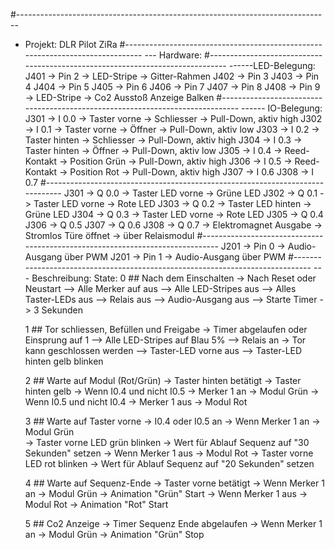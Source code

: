 #------------------------------------------------------------------------------
- Projekt: DLR Pilot ZiRa
#------------------------------------------------------------------------------
--- Hardware:
#------------------------------------------------------------------------------
------LED-Belegung:
J401 -> Pin 2	-> LED-Stripe	-> Gitter-Rahmen
J402 -> Pin 3
J403 -> Pin 4
J404 -> Pin 5
J405 -> Pin 6
J406 -> Pin 7
J407 -> Pin 8
J408 -> Pin 9	-> LED-Stripe	-> Co2 Ausstoß Anzeige Balken
#------------------------------------------------------------------------------
------ IO-Belegung:
J301 -> I 0.0	-> Taster vorne 			-> Schliesser           -> Pull-Down, aktiv high
J302 -> I 0.1	-> Taster vorne 			-> Öffner               -> Pull-Down, aktiv low
J303 -> I 0.2	-> Taster hinten			-> Schliesser           -> Pull-Down, aktiv high
J304 -> I 0.3	-> Taster hinten			-> Öffner               -> Pull-Down, aktiv low
J305 -> I 0.4	-> Reed-Kontakt				-> Position Grün        -> Pull-Down, aktiv high
J306 -> I 0.5	-> Reed-Kontakt				-> Position Rot         -> Pull-Down, aktiv high
J307 -> I 0.6
J308 -> I 0.7
#------------------------------------------------------------------------------
J301 -> Q 0.0	-> Taster LED vorne			-> Grüne LED
J302 -> Q 0.1	-> Taster LED vorne			-> Rote LED
J303 -> Q 0.2	-> Taster LED hinten		-> Grüne LED
J304 -> Q 0.3	-> Taster LED vorne			-> Rote LED
J305 -> Q 0.4
J306 -> Q 0.5
J307 -> Q 0.6
J308 -> Q 0.7	-> Elektromagnet Ausgabe	-> Stromlos Türe öffnet -> über Relaismodul
#------------------------------------------------------------------------------
J201 -> Pin 0   -> Audio-Ausgang über PWM
J201 -> Pin 1   -> Audio-Ausgang über PWM
#------------------------------------------------------------------------------
--- Beschreibung:
State:
    0   ## Nach dem Einschalten
        -> Nach Reset oder Neustart
        --> Alle Merker auf aus
        --> Alle LED-Stripes aus
        --> Alles Taster-LEDs aus
        --> Relais aus
        --> Audio-Ausgang aus
        --> Starte Timer -> 3 Sekunden

    1   ## Tor schliessen, Befüllen und Freigabe
        -> Timer abgelaufen oder Einsprung auf 1 
        --> Alle LED-Stripes auf Blau 5%
        --> Relais an -> Tor kann geschlossen werden
        --> Taster-LED vorne aus
        --> Taster-LED hinten gelb blinken

    2   ## Warte auf Modul (Rot/Grün)
        -> Taster hinten betätigt
            -> Taster hinten gelb 
            -> Wenn I0.4 und nicht I0.5
                -> Merker 1 an     -> Modul Grün
            -> Wenn I0.5 und nicht I0.4
                -> Merker 1 aus    -> Modul Rot

    3   ## Warte auf Taster vorne
        -> I0.4 oder I0.5 an
            -> Wenn Merker 1 an    -> Modul Grün  
                -> Taster vorne LED grün blinken
                -> Wert für Ablauf Sequenz auf "30 Sekunden" setzen
            -> Wenn Merker 1 aus   -> Modul Rot
                -> Taster vorne LED rot  blinken
                -> Wert für Ablauf Sequenz auf "20 Sekunden" setzen

    4   ## Warte auf Sequenz-Ende
        -> Taster vorne betätigt
            -> Wenn Merker 1 an     -> Modul Grün
                -> Animation "Grün" Start
            -> Wenn Merker 1 aus    -> Modul Rot
                -> Animation "Rot" Start

    5   ## Co2 Anzeige
        -> Timer Sequenz Ende abgelaufen
            -> Wenn Merker 1 an     -> Modul Grün
                -> Animation "Grün" Stop
